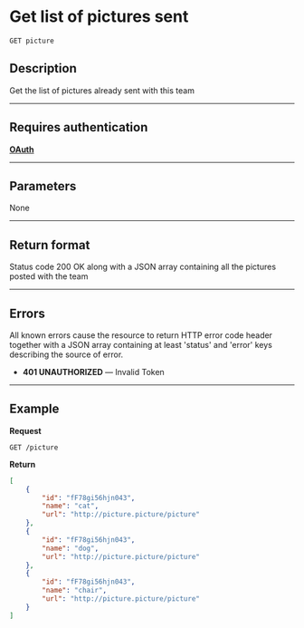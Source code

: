 # Get list of pictures sent

    GET picture

## Description
Get the list of pictures already sent with this team

***

## Requires authentication
**[OAuth][]**

***

## Parameters
None


***

## Return format
Status code 200 OK along with a JSON array containing all the pictures posted with the team


***

## Errors
All known errors cause the resource to return HTTP error code header together with a JSON array containing at least 'status' and 'error' keys describing the source of error.

- **401 UNAUTHORIZED** — Invalid Token

***

## Example
**Request**

    GET /picture

**Return**
``` json
[
    {
        "id": "fF78gi56hjn043",
        "name": "cat",
        "url": "http://picture.picture/picture"
    },
    {
        "id": "fF78gi56hjn043",
        "name": "dog",
        "url": "http://picture.picture/picture"
    },
    {
        "id": "fF78gi56hjn043",
        "name": "chair",
        "url": "http://picture.picture/picture"
    }
]
```


[OAuth]: https://github.com/afloury/Smart-Scavenger-Hunt/blob/master/POST_team.md
